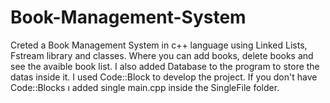 # Book-Management-System

Creted a Book Management System in c++ language using Linked Lists, Fstream library and classes. 
Where you can add books, delete books and see the avaible book list. I also added Database to the program to store the datas inside it.
I used Code::Block to develop the project. If you don't have Code::Blocks ı added single main.cpp inside the SingleFile folder.

